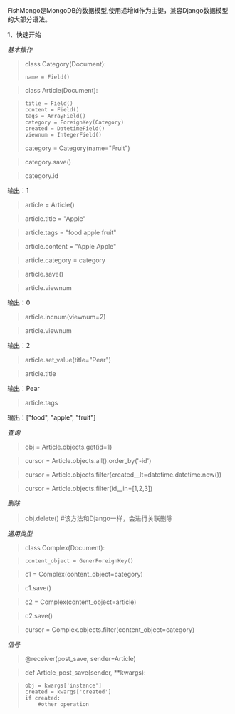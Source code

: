 FishMongo是MongoDB的数据模型,使用递增id作为主键，兼容Django数据模型的大部分语法。

1、快速开始

*基本操作*
> class Category(Document):
> 
>     name = Field()

> class Article(Document):

>     title = Field()
>     content = Field()
>     tags = ArrayField()
>     category = ForeignKey(Category)
> 	  created = DatetimeField()
>     viewnum = IntegerField()
> 
> category = Category(name="Fruit")

> category.save()

> category.id

输出：1

> article = Article()

> article.title = "Apple"

> article.tags = "food apple fruit"

> article.content = "Apple Apple"

> article.category = category

> article.save()

> article.viewnum

输出：0

> article.incnum(viewnum=2)

> article.viewnum

输出：2

> article.set_value(title="Pear")

> article.title

输出：Pear

> article.tags

输出：["food", "apple", "fruit"]

*查询*

> obj = Article.objects.get(id=1)

> cursor = Article.objects.all().order_by('-id')

> cursor = Article.objects.filter(created__lt=datetime.datetime.now())

> cursor = Article.objects.filter(id__in=[1,2,3])

*删除*

> obj.delete() #该方法和Django一样，会进行关联删除

*通用类型*

> class Complex(Document):

>     content_object = GenerForeignKey()

> c1 = Complex(content_object=category)

> c1.save()

> c2 = Complex(content_object=article)

> c2.save()

> cursor = Complex.objects.filter(content_object=category)

*信号*

> @receiver(post_save, sender=Article)

> def Article_post_save(sender, **kwargs):

>     obj = kwargs['instance']
>     created = kwargs['created']
>     if created:
>         #other operation